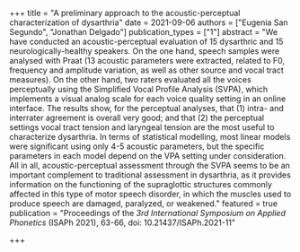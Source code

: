 +++
title = "A preliminary approach to the acoustic-perceptual characterization of dysarthria"
date = 2021-09-06
authors = ["Eugenia San Segundo", "Jonathan Delgado"]
publication_types = ["1"]
abstract = "We have conducted an acoustic-perceptual evaluation of 15 dysarthric and 15 neurologically-healthy speakers. On the one hand, speech samples were analysed with Praat (13 acoustic parameters were extracted, related to F0, frequency and amplitude variation, as well as other source and vocal tract measures). On the other hand, two raters evaluated all the voices perceptually using the Simplified Vocal Profile Analysis (SVPA), which implements a visual analog scale for each voice quality setting in an online interface. The results show, for the perceptual analyses, that (1) intra- and interrater agreement is overall very good; and that (2) the perceptual settings vocal tract tension and laryngeal tension are the most useful to characterize dysarthria. In terms of statistical modelling, most linear models were significant using only 4-5 acoustic parameters, but the specific parameters in each model depend on the VPA setting under consideration. All in all, acoustic-perceptual assessment through the SVPA seems to be an important complement to traditional assessment in dysarthria, as it provides information on the functioning of the supraglottic structures commonly affected in this type of motor speech disorder, in which the muscles used to produce speech are damaged, paralyzed, or weakened."
featured = true
publication = "Proceedings of the *3rd International Symposium on Applied Phonetics* (ISAPh 2021), 63-66, doi: 10.21437/ISAPh.2021-11"


+++

